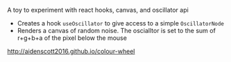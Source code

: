 A toy to experiment with react hooks, canvas, and oscillator api
* Creates a hook `useOscillator` to give access to a simple `OscillatorNode`
* Renders a canvas of random noise. The oscialltor is set to the sum of r+g+b+a of the pixel below the mouse

http://aidenscott2016.github.io/colour-wheel
    
